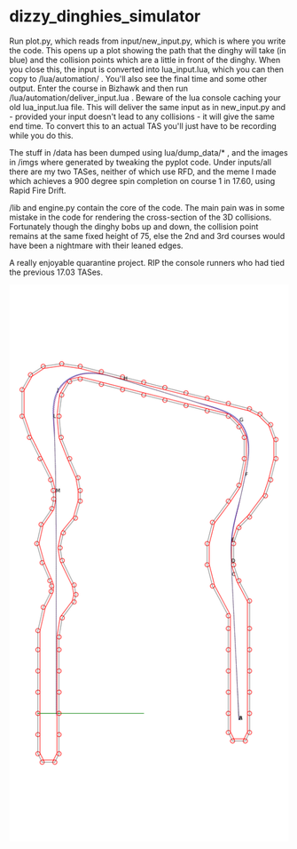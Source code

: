 # dizzy_dinghies_simulator

Run plot.py, which reads from input/new_input.py, which is where you write the code.
This opens up a plot showing the path that the dinghy will take (in blue) and the collision points which are a little in front of the dinghy.
When you close this, the input is converted into lua_input.lua, which you can then copy to /lua/automation/ . You'll also see the final time and some other output.
Enter the course in Bizhawk and then run /lua/automation/deliver_input.lua . Beware of the lua console caching your old lua_input.lua file.
This will deliver the same input as in new_input.py and - provided your input doesn't lead to any collisions - it will give the same end time.
To convert this to an actual TAS you'll just have to be recording while you do this.

The stuff in /data has been dumped using lua/dump_data/* , and the images in /imgs where generated by tweaking the pyplot code. 
Under inputs/all there are my two TASes, neither of which use RFD, and the meme I made which achieves a 900 degree spin completion on course 1 in 17.60, using Rapid Fire Drift.

/lib and engine.py contain the core of the code. The main pain was in some mistake in the code for rendering the cross-section of the 3D collisions. Fortunately though the dinghy bobs up and down, the collision point remains at the same fixed height of 75, else the 2nd and 3rd courses would have been a nightmare with their leaned edges.

A really enjoyable quarantine project. RIP the console runners who had tied the previous 17.03 TASes. 

![Demo image](https://github.com/whiteted-strats/dizzy_dinghies_simulator/blob/main/imgs/c1_17_flat_small.png?raw=true)
